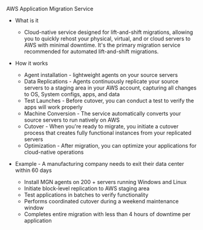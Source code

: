 AWS Application Migration Service

- What is it
    
    - Cloud-native service designed for lift-and-shift migrations, allowing you to quickly rehost your physical, virtual, and or cloud servers to AWS with minimal downtime. It's the primary migration service recommended for automated lift-and-shift migrations.
- How it works
    
    - Agent installation - lightweight agents on your source servers
    - Data Replications - Agents continuously replicate your source servers to a staging area in your AWS account, capturing all changes to OS, System configs, apps, and data
    - Test Launches - Before cutover, you can conduct a test to verify the apps will work properly
    - Machine Conversion - The service automatically converts your source servers to run natively on AWS
    - Cutover - When you're ready to migrate, you initiate a cutover process that creates fully functional instances from your replicated servers
    - Optimization - After migration, you can optimize your applications for cloud-native operations
- Example - A manufacturing company needs to exit their data center within 60 days
    
    - Install MGN agents on 200 + servers running Windows and Linux
    - Initiate block-level replication to AWS staging area
    - Test applications in batches to verify functionality
    - Performs coordinated cutover during a weekend maintenance window
    - Completes entire migration with less than 4 hours of downtime per application